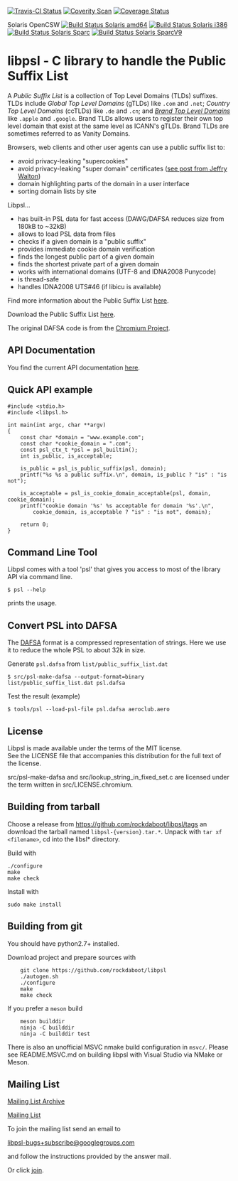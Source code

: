 [![Travis-CI Status](https://travis-ci.org/rockdaboot/libpsl.png?branch=master)](https://travis-ci.org/rockdaboot/libpsl)
[![Coverity Scan](https://img.shields.io/coverity/scan/10227.svg)](https://scan.coverity.com/projects/rockdaboot-libpsl)
[![Coverage Status](https://coveralls.io/repos/github/rockdaboot/libpsl/badge.svg?branch=master)](https://coveralls.io/github/rockdaboot/libpsl?branch=master)

Solaris OpenCSW [![Build Status Solaris amd64](https://buildfarm.opencsw.org/buildbot/png?builder=libpsl-solaris10-amd64)](https://buildfarm.opencsw.org/buildbot/builders/libpsl-solaris10-amd64)
[![Build Status Solaris i386](https://buildfarm.opencsw.org/buildbot/png?builder=libpsl-solaris10-i386)](https://buildfarm.opencsw.org/buildbot/builders/libpsl-solaris10-i386)
[![Build Status Solaris Sparc](https://buildfarm.opencsw.org/buildbot/png?builder=libpsl-solaris10-sparc)](https://buildfarm.opencsw.org/buildbot/builders/libpsl-solaris10-sparc)
[![Build Status Solaris SparcV9](https://buildfarm.opencsw.org/buildbot/png?builder=libpsl-solaris10-sparcv9)](https://buildfarm.opencsw.org/buildbot/builders/libpsl-solaris10-sparcv9)


libpsl - C library to handle the Public Suffix List
===================================================

A *Public Suffix List* is a collection of Top Level Domains (TLDs) suffixes.
TLDs include *Global Top Level Domains* (gTLDs) like `.com` and `.net`;
*Country Top Level Domains* (ccTLDs) like `.de` and `.cn`;
and *[Brand Top Level Domains](https://icannwiki.org/Brand_TLD)* like `.apple` and `.google`.
Brand TLDs allows users to register their own top level domain that exist at the same level as ICANN's gTLDs.
Brand TLDs are sometimes referred to as Vanity Domains.

Browsers, web clients and other user agents can use a public suffix list to:

- avoid privacy-leaking "supercookies"
- avoid privacy-leaking "super domain" certificates ([see post from Jeffry Walton](https://lists.gnu.org/archive/html/bug-wget/2014-03/msg00093.html))
- domain highlighting parts of the domain in a user interface
- sorting domain lists by site

Libpsl...

- has built-in PSL data for fast access (DAWG/DAFSA reduces size from 180kB to ~32kB)
- allows to load PSL data from files
- checks if a given domain is a "public suffix"
- provides immediate cookie domain verification
- finds the longest public part of a given domain
- finds the shortest private part of a given domain
- works with international domains (UTF-8 and IDNA2008 Punycode)
- is thread-safe
- handles IDNA2008 UTS#46 (if libicu is available)

Find more information about the Public Suffix List [here](https://publicsuffix.org/).

Download the Public Suffix List [here](https://github.com/publicsuffix/list/blob/master/public_suffix_list.dat).

The original DAFSA code is from the [Chromium Project](https://code.google.com/p/chromium/).


API Documentation
-----------------

You find the current API documentation [here](https://rockdaboot.github.io/libpsl).


Quick API example
-----------------

	#include <stdio.h>
	#include <libpsl.h>

	int main(int argc, char **argv)
	{
		const char *domain = "www.example.com";
		const char *cookie_domain = ".com";
		const psl_ctx_t *psl = psl_builtin();
		int is_public, is_acceptable;

		is_public = psl_is_public_suffix(psl, domain);
		printf("%s %s a public suffix.\n", domain, is_public ? "is" : "is not");

		is_acceptable = psl_is_cookie_domain_acceptable(psl, domain, cookie_domain);
		printf("cookie domain '%s' %s acceptable for domain '%s'.\n",
			cookie_domain, is_acceptable ? "is" : "is not", domain);

		return 0;
	}

Command Line Tool
-----------------

Libpsl comes with a tool 'psl' that gives you access to most of the
library API via command line.

	$ psl --help

prints the usage.

Convert PSL into DAFSA
----------------------

The [DAFSA](https://en.wikipedia.org/wiki/Deterministic_acyclic_finite_state_automaton) format is a compressed
representation of strings. Here we use it to reduce the whole PSL to about 32k in size.

Generate `psl.dafsa` from `list/public_suffix_list.dat`

	$ src/psl-make-dafsa --output-format=binary list/public_suffix_list.dat psl.dafsa

Test the result (example)

	$ tools/psl --load-psl-file psl.dafsa aeroclub.aero

License
-------

Libpsl is made available under the terms of the MIT license.<br>
See the LICENSE file that accompanies this distribution for the full text of the license.

src/psl-make-dafsa and src/lookup_string_in_fixed_set.c are licensed under the term written in
src/LICENSE.chromium.

Building from tarball
---------------------

Choose a release from https://github.com/rockdaboot/libpsl/tags an download the tarball
named `libpsl-{version}.tar.*`. Unpack with `tar xf <filename>`, cd into the libsl* directory.

Build with
```
./configure
make
make check
```

Install with
```
sudo make install
```

Building from git
-----------------

You should have python2.7+ installed.

Download project and prepare sources with

		git clone https://github.com/rockdaboot/libpsl
		./autogen.sh
		./configure
		make
		make check

If you prefer a `meson` build

		meson builddir
		ninja -C builddir
		ninja -C builddir test

There is also an unofficial MSVC nmake build configuration in `msvc/`.   Please
see README.MSVC.md on building libpsl with Visual Studio via NMake or Meson.


Mailing List
------------

[Mailing List Archive](https://groups.google.com/forum/#!forum/libpsl-bugs)

[Mailing List](https://groups.google.com/forum/#!forum/libpsl-bugs)

To join the mailing list send an email to

libpsl-bugs+subscribe@googlegroups.com

and follow the instructions provided by the answer mail.

Or click [join](https://groups.google.com/forum/#!forum/libpsl-bugs/join).
